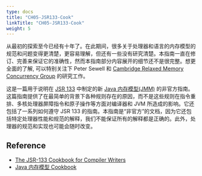 ```yaml
---
type: docs
title: "CH05-JSR133-Cook"
linkTitle: "CH05-JSR133-Cook"
weight: 5
---
```


从最初的探索至今已经有十年了。在此期间，很多关于处理器和语言的内存模型的规范和问题变得更清楚，更容易理解，但还有一些没有研究清楚。本指南一直在修订、完善来保证它的准确性，然而本指南部分内容展开的细节还不是很完整。想更全面的了解, 可以特别关注下 Peter Sewell 和 [Cambridge Relaxed Memory Concurrency Group](http://www.cl.cam.ac.uk/~pes20/weakmemory/index.html) 的研究工作。

这是一篇用于说明在 [JSR 133](http://jcp.org/en/jsr/detail?id=133) 中制定的新 [Java 内存模型(JMM)](http://www.cs.umd.edu/%7Epugh/java/memoryModel/) 的非官方指南。这篇指南提供了在最简单的背景下各种规则存在的原因，而不是这些规则在指令重排、多核处理器屏障指令和原子操作等方面对编译器和 JVM 所造成的影响。它还包括了一系列如何遵守 JSR 133 的指南。本指南是“非官方”的文档，因为它还包括特定处理器性能和规范的解释，我们不能保证所有的解释都是正确的。此外，处理器的规范和实现也可能会随时改变。

## Reference

- [The JSR-133 Cookbook for Compiler Writers](http://gee.cs.oswego.edu/dl/jmm/cookbook.html)
- [Java 内存模型 Cookbook](http://ifeve.com/jmm-cookbook/)